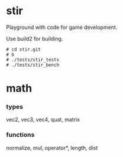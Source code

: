# stir

Playground with code for game development.

Use build2 for building.

```
# cd stir.git
# b
# ./tests/stir_tests
# ./tests/stir_bench
```

# math

### types
vec2, vec3, vec4, quat, matrix

### functions
normalize, mul, operator*, length, dist


